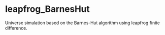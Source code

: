 # leapfrog_BarnesHut
Universe simulation based on the Barnes-Hut algorithm using leapfrog finite difference.
